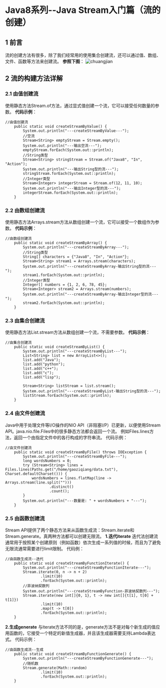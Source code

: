 # Java8系列--Java Stream入门篇（流的创建）
## **1 前言**
  流的创建方法有很多，除了我们经常用的使用集合创建流，还可以通过值、数组、文件、函数等方法来创建流。
  **参照下图**：
![chuangjian](http://img.blog.csdn.net/20170730133611647?watermark/2/text/aHR0cDovL2Jsb2cuY3Nkbi5uZXQvcXFfMzM0Mjk5Njg=/font/5a6L5L2T/fontsize/400/fill/I0JBQkFCMA==/dissolve/70/gravity/SouthEast)
## **2 流的构建方法详解**
### **2.1 由值创建流**
  使用静态方法Stream.of方法，通过显式值创建一个流，它可以接受任何数量的参数。
  **代码示例**：
  

```
//由值创建流
    public static void createStreamByValue() {
        System.out.println("---createStreamByValue---");
        //空流
        Stream<String> emptyStream = Stream.empty();
        System.out.println("---输出空流---");
        emptyStream.forEach(System.out::println);
        //String类型
        Stream<String> stringStream = Stream.of("Java8", "In", "Action");
        System.out.println("---输出String型的流---");
        stringStream.forEach(System.out::println);
        //Integer类型
        Stream<Integer> integerStream = Stream.of(12, 11, 10);
        System.out.println("---输出Integer型的流---");
        integerStream.forEach(System.out::println);
    }
```

### **2.2 由数组创建流**
   使用静态方法Arrays.stream方法从数组创建一个流，它可以接受一个数组作为参数。
   **代码示例**：
   

```
//由数组创建流
    public static void createStreamByArray() {
        System.out.println("---createStreamByArray---");
        //String类型
        String[] characters = {"Java8", "In", "Action"};
        Stream<String> stream1 = Arrays.stream(characters);
        System.out.println("---createStreamByArray-输出String型的流---");
        stream1.forEach(System.out::println);
        //Integer类型
        Integer[] numbers = {1, 2, 6, 78, 45};
        Stream<Integer> stream2 = Arrays.stream(numbers);
        System.out.println("---createStreamByArray-输出Integer型的流---");
        stream2.forEach(System.out::println);
    }
```

### **2.3 由集合创建流**
  使用静态方法List.stream方法从数组创建一个流，不需要参数。
  **代码示例**：
  

```
//由集合创建流
    public static void createStreamByList() {
        System.out.println("---createStreamByList---");
        List<String> list = new ArrayList<>();
        list.add("Java");
        list.add("python");
        list.add("c++");
        list.add("c");
        list.add("lisp");

        Stream<String> listStream = list.stream();
        System.out.println("---createStreamByList-输出String型的流---");
        listStream.forEach(System.out::println);
    }
```

### **2.4 由文件创建流**
  Java中用于处理文件等I/O操作的NIO API（非阻塞I/P）已更新，以便使用Stream API。java.nio.file.Files中的很多静态方法都会返回一个流。
  例如Files.lines方法，返回一个由指定文件中的各行构成的字符串流。
  代码示例：
  

```
//由文件创建流
    public static void createStreamByFile() throws IOException {
        System.out.println("---createStreamByFile---");
        long wordsNumbers = 0;
        try (Stream<String> lines = Files.lines(Paths.get("/home/gaoziqiang/data.txt"), Charset.defaultCharset())) {
            wordsNumbers = lines.flatMap(line -> Arrays.stream(line.split("")))
                    .distinct()
                    .count();
        }
        System.out.println("---数量是: " + wordsNumbers + "---");
    }
```

### **2.5 由函数创建流**
  Stream API提供了两个静态方法来从函数生成流：Stream.iterate和Stream.generate。真两种方法都可以创建无限流。
**1.迭代iterate**
 迭代法创建流通常用于按照某个创建原则（例如函数）依次生成一系列值的时候，而且为了避免无限流通常需要进行limit限制。
 代码例：
 

```
//由函数生成流--迭代
    public static void createStreamByFunctionIterate() {
        System.out.println("---createStreamByFunctionIterate---");
        Stream.iterate(0, n -> n + 2)
                .limit(10)
                .forEach(System.out::println);
        //菲波纳契数列
        System.out.println("---createStreamByFunction-菲波纳契数列---");
        Stream.iterate(new int[]{0, 1}, t -> new int[]{t[1], t[0] + t[1]})
                .limit(10)
                .map(t -> t[0])
                .forEach(System.out::println);
    }
```

**2.生成generate**
  与iterate方法不同的是，generate方法不是对每个新生成的值应用函数的，它接受一个特定的新值生成器，并且该生成器需要支持Lambda表达式。
  代码示例：
  

```
//由函数生成流--生成
    public static void createStreamByFunctionGenerate() {
        System.out.println("---createStreamByFunctionGenerate---");
        //随机数
        Stream.generate(Math::random)
                .limit(10)
                .forEach(System.out::println);
    }
```

